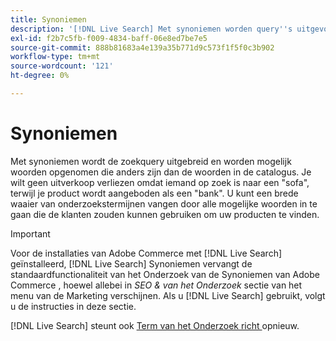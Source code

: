 ```yaml
---
title: Synoniemen
description: '[!DNL Live Search] Met synoniemen worden query''s uitgevouwen met woorden die afwijken van die in de catalogus.'
exl-id: f2b7c5fb-f009-4834-baff-06e8ed7be7e5
source-git-commit: 888b81683a4e139a35b771d9c573f1f5f0c3b902
workflow-type: tm+mt
source-wordcount: '121'
ht-degree: 0%

---
```


# Synoniemen

Met synoniemen wordt de zoekquery uitgebreid en worden mogelijk woorden opgenomen die anders zijn dan de woorden in de catalogus. Je wilt geen uitverkoop verliezen omdat iemand op zoek is naar een &quot;sofa&quot;, terwijl je product wordt aangeboden als een &quot;bank&quot;. U kunt een brede waaier van onderzoekstermijnen vangen door alle mogelijke woorden in te gaan die de klanten zouden kunnen gebruiken om uw producten te vinden.

>[!IMPORTANT]
>
>Voor de installaties van Adobe Commerce met [!DNL Live Search] geïnstalleerd, [!DNL Live Search] Synoniemen vervangt de standaardfunctionaliteit van het Onderzoek van de Synoniemen van Adobe Commerce [ ](https://experienceleague.adobe.com/docs/commerce-admin/catalog/catalog/search/search-terms.html#search-synonyms), hoewel allebei in *SEO &amp; van het Onderzoek* sectie van het menu van de Marketing verschijnen. Als u [!DNL Live Search] gebruikt, volgt u de instructies in deze sectie.

[!DNL Live Search] steunt ook [ Term van het Onderzoek richt ](https://experienceleague.adobe.com/docs/commerce-admin/catalog/catalog/search/search-terms.html) opnieuw.
